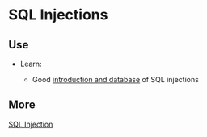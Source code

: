 # SQL Injections

## Use

* Learn:

    * Good [introduction and database](https://owasp.org/www-community/attacks/SQL_Injection) of SQL injections

## More

[SQL Injection](https://en.wikipedia.org/wiki/SQL_injection)
